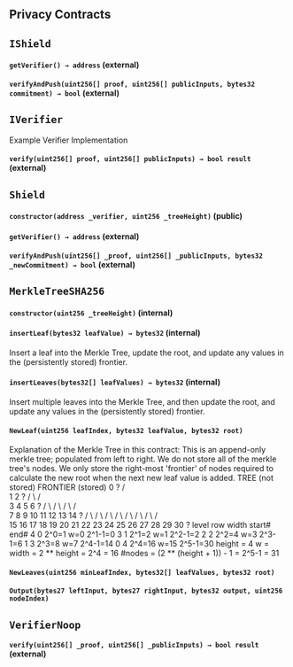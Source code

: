 ## Privacy Contracts

## `IShield`

#### `getVerifier() → address` (external)

#### `verifyAndPush(uint256[] proof, uint256[] publicInputs, bytes32 commitment) → bool` (external)
## `IVerifier`

Example Verifier Implementation

#### `verify(uint256[] proof, uint256[] publicInputs) → bool result` (external)
## `Shield`

#### `constructor(address _verifier, uint256 _treeHeight)` (public)

#### `getVerifier() → address` (external)

#### `verifyAndPush(uint256[] _proof, uint256[] _publicInputs, bytes32 _newCommitment) → bool` (external)
## `MerkleTreeSHA256`

#### `constructor(uint256 _treeHeight)` (internal)

#### `insertLeaf(bytes32 leafValue) → bytes32` (internal)

Insert a leaf into the Merkle Tree, update the root, and update any values in the (persistently stored) frontier.

#### `insertLeaves(bytes32[] leafValues) → bytes32` (internal)

Insert multiple leaves into the Merkle Tree, and then update the root, and update any values in the (persistently stored) frontier.

#### `NewLeaf(uint256 leafIndex, bytes32 leafValue, bytes32 root)`

Explanation of the Merkle Tree in this contract:
This is an append-only merkle tree; populated from left to right.
We do not store all of the merkle tree's nodes. We only store the right-most 'frontier'
of nodes required to calculate the new root when the next new leaf value is added.
TREE (not stored) FRONTIER (stored)
0 ?
/ \
1 2 ?
/ \ / \
3 4 5 6 ?
/ \ / \ / \ / \
7 8 9 10 11 12 13 14 ?
/ \ / \ / \ / \ / \ / \ / \ / \
15 16 17 18 19 20 21 22 23 24 25 26 27 28 29 30 ?
level row width start# end#
4 0 2^0=1 w=0 2^1-1=0
3 1 2^1=2 w=1 2^2-1=2
2 2 2^2=4 w=3 2^3-1=6
1 3 2^3=8 w=7 2^4-1=14
0 4 2^4=16 w=15 2^5-1=30
height = 4
w = width = 2 ** height = 2^4 = 16
#nodes = (2 ** (height + 1)) - 1 = 2^5-1 = 31

#### `NewLeaves(uint256 minLeafIndex, bytes32[] leafValues, bytes32 root)`

#### `Output(bytes27 leftInput, bytes27 rightInput, bytes32 output, uint256 nodeIndex)`
## `VerifierNoop`

#### `verify(uint256[] _proof, uint256[] _publicInputs) → bool result` (external)
